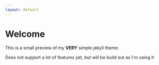 ```yaml
---
layout: default
---
```

# Welcome
This is a small preview of my __VERY__ simple jekyll theme.

Does not support a lot of features yet, but will be build out as I'm using it
